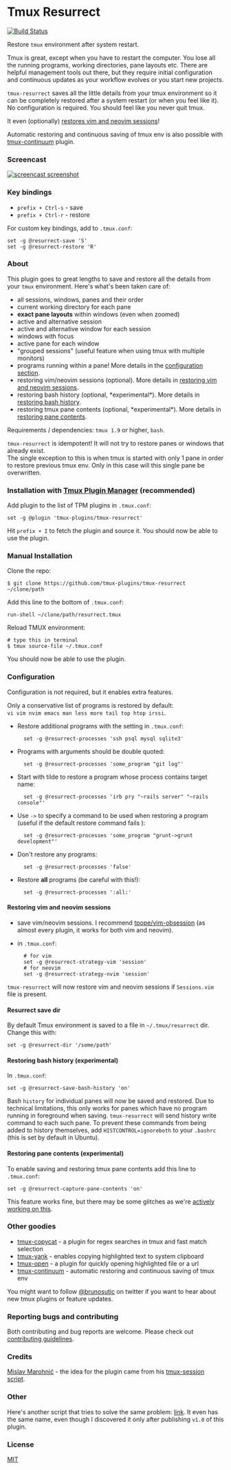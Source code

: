 # Tmux Resurrect

[![Build Status](https://travis-ci.org/tmux-plugins/tmux-resurrect.png?branch=master)](https://travis-ci.org/tmux-plugins/tmux-resurrect)

Restore `tmux` environment after system restart.

Tmux is great, except when you have to restart the computer. You lose all the
running programs, working directories, pane layouts etc.
There are helpful management tools out there, but they require initial
configuration and continuous updates as your workflow evolves or you start new
projects.

`tmux-resurrect` saves all the little details from your tmux environment so it
can be completely restored after a system restart (or when you feel like it).
No configuration is required. You should feel like you never quit tmux.

It even (optionally) [restores vim and neovim sessions](#restoring-vim-and-neovim-sessions)!

Automatic restoring and continuous saving of tmux env is also possible with
[tmux-continuum](https://github.com/tmux-plugins/tmux-continuum) plugin.

### Screencast

[![screencast screenshot](/video/screencast_img.png)](https://vimeo.com/104763018)

### Key bindings

- `prefix + Ctrl-s` - save
- `prefix + Ctrl-r` - restore

For custom key bindings, add to `.tmux.conf`:

    set -g @resurrect-save 'S'
    set -g @resurrect-restore 'R'

### About

This plugin goes to great lengths to save and restore all the details from your
`tmux` environment. Here's what's been taken care of:

- all sessions, windows, panes and their order
- current working directory for each pane
- **exact pane layouts** within windows (even when zoomed)
- active and alternative session
- active and alternative window for each session
- windows with focus
- active pane for each window
- "grouped sessions" (useful feature when using tmux with multiple monitors)
- programs running within a pane! More details in the
  [configuration section](#configuration).
- restoring vim/neovim sessions (optional). More details in
  [restoring vim and neovim sessions](#restoring-vim-and-neovim-sessions).
- restoring bash history (optional, \*experimental*). More details in
  [restoring bash history](#restoring-bash-history-experimental).
- restoring tmux pane contents (optional, \*experimental*). More details in
  [restoring pane contents](#restoring-pane-contents-experimental).

Requirements / dependencies: `tmux 1.9` or higher, `bash`.

`tmux-resurrect` is idempotent! It will not try to restore panes or windows that
already exist.<br/>
The single exception to this is when tmux is started with only 1 pane in order
to restore previous tmux env. Only in this case will this single pane be
overwritten.

### Installation with [Tmux Plugin Manager](https://github.com/tmux-plugins/tpm) (recommended)

Add plugin to the list of TPM plugins in `.tmux.conf`:

    set -g @plugin 'tmux-plugins/tmux-resurrect'

Hit `prefix + I` to fetch the plugin and source it. You should now be able to
use the plugin.

### Manual Installation

Clone the repo:

    $ git clone https://github.com/tmux-plugins/tmux-resurrect ~/clone/path

Add this line to the bottom of `.tmux.conf`:

    run-shell ~/clone/path/resurrect.tmux

Reload TMUX environment:

    # type this in terminal
    $ tmux source-file ~/.tmux.conf

You should now be able to use the plugin.

### Configuration

Configuration is not required, but it enables extra features.

Only a conservative list of programs is restored by default:<br/>
`vi vim nvim emacs man less more tail top htop irssi`.

- Restore additional programs with the setting in `.tmux.conf`:

        set -g @resurrect-processes 'ssh psql mysql sqlite3'

- Programs with arguments should be double quoted:

        set -g @resurrect-processes 'some_program "git log"'

- Start with tilde to restore a program whose process contains target name:

        set -g @resurrect-processes 'irb pry "~rails server" "~rails console"'

- Use `->` to specify a command to be used when restoring a program (useful if
  the default restore command fails ):

        set -g @resurrect-processes 'some_program "grunt->grunt development"'

- Don't restore any programs:

        set -g @resurrect-processes 'false'

- Restore **all** programs (be careful with this!):

        set -g @resurrect-processes ':all:'

#### Restoring vim and neovim sessions

- save vim/neovim sessions. I recommend
  [tpope/vim-obsession](https://github.com/tpope/vim-obsession) (as almost every
  plugin, it works for both vim and neovim).
- in `.tmux.conf`:

        # for vim
        set -g @resurrect-strategy-vim 'session'
        # for neovim
        set -g @resurrect-strategy-nvim 'session'

`tmux-resurrect` will now restore vim and neovim sessions if `Sessions.vim` file
is present.

#### Resurrect save dir

By default Tmux environment is saved to a file in `~/.tmux/resurrect` dir.
Change this with:

    set -g @resurrect-dir '/some/path'

#### Restoring bash history (experimental)

In `.tmux.conf`:

    set -g @resurrect-save-bash-history 'on'

Bash `history` for individual panes will now be saved and restored. Due to
technical limitations, this only works for panes which have no program running in
foreground when saving. `tmux-resurrect` will send history write command
to each such pane. To prevent these commands from being added to history themselves,
add `HISTCONTROL=ignoreboth` to your `.bashrc` (this is set by default in Ubuntu).

#### Restoring pane contents (experimental)

To enable saving and restoring tmux pane contents add this line to `.tmux.conf`:

    set -g @resurrect-capture-pane-contents 'on'

This feature works fine, but there may be some glitches as we're
[actively working on this](https://github.com/tmux-plugins/tmux-resurrect/issues/81).

### Other goodies

- [tmux-copycat](https://github.com/tmux-plugins/tmux-copycat) - a plugin for
  regex searches in tmux and fast match selection
- [tmux-yank](https://github.com/tmux-plugins/tmux-yank) - enables copying
  highlighted text to system clipboard
- [tmux-open](https://github.com/tmux-plugins/tmux-open) - a plugin for quickly
  opening highlighted file or a url
- [tmux-continuum](https://github.com/tmux-plugins/tmux-continuum) - automatic
  restoring and continuous saving of tmux env

You might want to follow [@brunosutic](https://twitter.com/brunosutic) on
twitter if you want to hear about new tmux plugins or feature updates.

### Reporting bugs and contributing

Both contributing and bug reports are welcome. Please check out
[contributing guidelines](CONTRIBUTING.md).

### Credits

[Mislav Marohnić](https://github.com/mislav) - the idea for the plugin came from his
[tmux-session script](https://github.com/mislav/dotfiles/blob/2036b5e03fb430bbcbc340689d63328abaa28876/bin/tmux-session).

### Other

Here's another script that tries to solve the same problem:
[link](http://brainscraps.wikia.com/wiki/Resurrecting_tmux_Sessions_After_Reboot).
It even has the same name, even though I discovered it only after publishing
`v1.0` of this plugin.

### License
[MIT](LICENSE.md)
